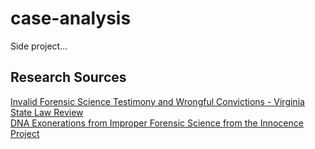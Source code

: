 # case-analysis  
Side project...
## Research Sources  
[Invalid Forensic Science Testimony and Wrongful Convictions - Virginia State Law Review](http://www.virginialawreview.org/sites/virginialawreview.org/files/1-2.pdf)   
[DNA Exonerations from Improper Forensic Science from the Innocence Project](https://www.innocenceproject.org/wp-content/uploads/2016/02/DNA_Exonerations_Forensic_Science.pdf)
